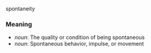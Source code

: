 spontaneity
### Meaning
+ _noun_: The quality or condition of being spontaneous
+ _noun_: Spontaneous behavior, impulse, or movement
